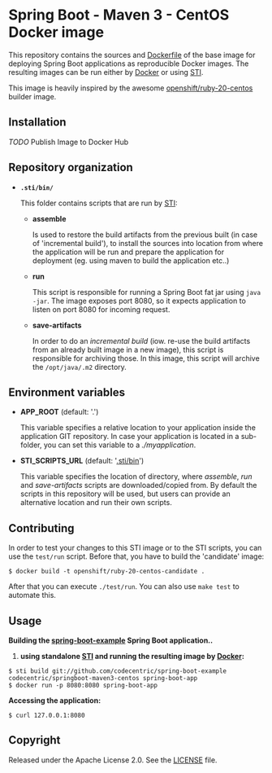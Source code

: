 Spring Boot - Maven 3 - CentOS Docker image
========================================

This repository contains the sources and
[Dockerfile](https://github.com/codecentric/springboot-maven3-centos/blob/master/Dockerfile)
of the base image for deploying Spring Boot applications as reproducible Docker
images. The resulting images can be run either by [Docker](http://docker.io)
or using [STI](https://github.com/openshift/source-to-image).

This image is heavily inspired by the awesome [openshift/ruby-20-centos](https://github.com/openshift/ruby-20-centos/)
builder image.

Installation
---------------

_TODO_ Publish Image to Docker Hub

Repository organization
------------------------

* **`.sti/bin/`**

  This folder contains scripts that are run by [STI](https://github.com/openshift/source-to-image):

  *   **assemble**

      Is used to restore the build artifacts from the previous built (in case of
      'incremental build'), to install the sources into location from where the
      application will be run and prepare the application for deployment (eg.
      using maven to build the application etc..)

  *   **run**

      This script is responsible for running a Spring Boot fat jar using `java -jar`.
      The image exposes port 8080, so it expects application to listen on port
      8080 for incoming request.

  *   **save-artifacts**

      In order to do an *incremental build* (iow. re-use the build artifacts
      from an already built image in a new image), this script is responsible for
      archiving those. In this image, this script will archive the
      `/opt/java/.m2` directory.

Environment variables
---------------------

*  **APP_ROOT** (default: '.')

    This variable specifies a relative location to your application inside the
    application GIT repository. In case your application is located in a
    sub-folder, you can set this variable to a *./myapplication*.

*  **STI_SCRIPTS_URL** (default: '[.sti/bin](https://raw.githubusercontent.com/codecentric/springboot-maven3-centos/master/.sti/bin)')

    This variable specifies the location of directory, where *assemble*, *run* and
    *save-artifacts* scripts are downloaded/copied from. By default the scripts
    in this repository will be used, but users can provide an alternative
    location and run their own scripts.

Contributing
------------

In order to test your changes to this STI image or to the STI scripts, you can
use the `test/run` script. Before that, you have to build the 'candidate' image:

```
$ docker build -t openshift/ruby-20-centos-candidate .
```

After that you can execute `./test/run`. You can also use `make test` to
automate this.

Usage
---------------------

**Building the [spring-boot-example](https://github.com/codecentric/spring-boot-example) Spring Boot application..**

1. **using standalone [STI](https://github.com/openshift/source-to-image) and running the resulting image by [Docker](http://docker.io):**

```
$ sti build git://github.com/codecentric/spring-boot-example codecentric/springboot-maven3-centos spring-boot-app
$ docker run -p 8080:8080 spring-boot-app
```

**Accessing the application:**
```
$ curl 127.0.0.1:8080
```

Copyright
--------------------

Released under the Apache License 2.0. See the [LICENSE](https://github.com/codecentric/springboot-maven3-centos/blob/master/LICENSE) file.
